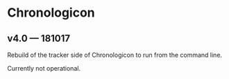 # Chronologicon
## v4.0 — 181017

Rebuild of the tracker side of Chronologicon to run from the command line.

Currently not operational.
